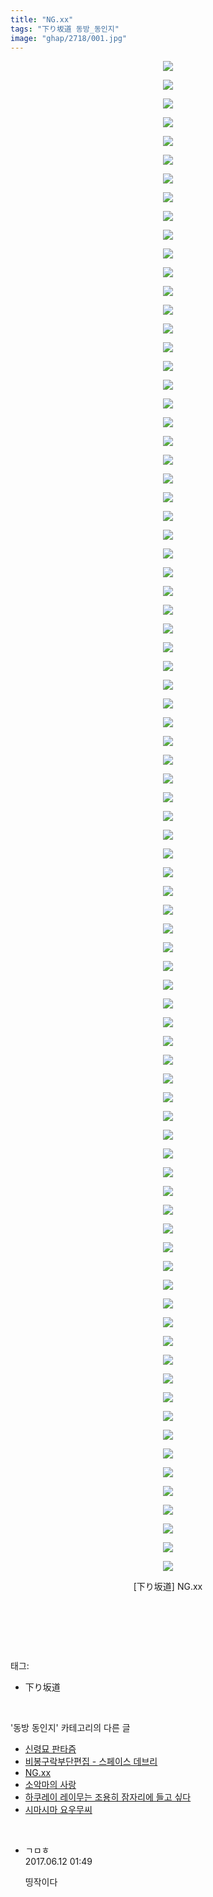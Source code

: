 ```yaml
---
title: "NG.xx"
tags: "下り坂道 동방_동인지"
image: "ghap/2718/001.jpg"
---
```

<div class="article">
<p style="text-align: center; clear: none; float: none;"><img src="{{ site.nasurl }}/ghap/2718/001.jpg"/></p>
<p style="text-align: center; clear: none; float: none;"><img src="{{ site.nasurl }}/ghap/2718/002.jpg"/></p>
<p style="text-align: center; clear: none; float: none;"><img src="{{ site.nasurl }}/ghap/2718/003.jpg"/></p>
<p style="text-align: center; clear: none; float: none;"><img src="{{ site.nasurl }}/ghap/2718/004.jpg"/></p>
<p style="text-align: center; clear: none; float: none;"><img src="{{ site.nasurl }}/ghap/2718/005.jpg"/></p>
<p style="text-align: center; clear: none; float: none;"><img src="{{ site.nasurl }}/ghap/2718/006.jpg"/></p>
<p style="text-align: center; clear: none; float: none;"><img src="{{ site.nasurl }}/ghap/2718/007.jpg"/></p>
<p style="text-align: center; clear: none; float: none;"><img src="{{ site.nasurl }}/ghap/2718/008.jpg"/></p>
<p style="text-align: center; clear: none; float: none;"><img src="{{ site.nasurl }}/ghap/2718/009.jpg"/></p>
<p style="text-align: center; clear: none; float: none;"><img src="{{ site.nasurl }}/ghap/2718/010.jpg"/></p>
<p style="text-align: center; clear: none; float: none;"><img src="{{ site.nasurl }}/ghap/2718/011.jpg"/></p>
<p style="text-align: center; clear: none; float: none;"><img src="{{ site.nasurl }}/ghap/2718/012.jpg"/></p>
<p style="text-align: center; clear: none; float: none;"><img src="{{ site.nasurl }}/ghap/2718/013.jpg"/></p>
<p style="text-align: center; clear: none; float: none;"><img src="{{ site.nasurl }}/ghap/2718/014.jpg"/></p>
<p style="text-align: center; clear: none; float: none;"><img src="{{ site.nasurl }}/ghap/2718/015.jpg"/></p>
<p style="text-align: center; clear: none; float: none;"><img src="{{ site.nasurl }}/ghap/2718/016.jpg"/></p>
<p style="text-align: center; clear: none; float: none;"><img src="{{ site.nasurl }}/ghap/2718/017.jpg"/></p>
<p style="text-align: center; clear: none; float: none;"><img src="{{ site.nasurl }}/ghap/2718/018.jpg"/></p>
<p style="text-align: center; clear: none; float: none;"><img src="{{ site.nasurl }}/ghap/2718/019.jpg"/></p>
<p style="text-align: center; clear: none; float: none;"><img src="{{ site.nasurl }}/ghap/2718/020.jpg"/></p>
<p style="text-align: center; clear: none; float: none;"><img src="{{ site.nasurl }}/ghap/2718/021.jpg"/></p>
<p style="text-align: center; clear: none; float: none;"><img src="{{ site.nasurl }}/ghap/2718/022.jpg"/></p>
<p style="text-align: center; clear: none; float: none;"><img src="{{ site.nasurl }}/ghap/2718/023.jpg"/></p>
<p style="text-align: center; clear: none; float: none;"><img src="{{ site.nasurl }}/ghap/2718/024.jpg"/></p>
<p style="text-align: center; clear: none; float: none;"><img src="{{ site.nasurl }}/ghap/2718/025.jpg"/></p>
<p style="text-align: center; clear: none; float: none;"><img src="{{ site.nasurl }}/ghap/2718/026.jpg"/></p>
<p style="text-align: center; clear: none; float: none;"><img src="{{ site.nasurl }}/ghap/2718/027.jpg"/></p>
<p style="text-align: center; clear: none; float: none;"><img src="{{ site.nasurl }}/ghap/2718/028.jpg"/></p>
<p style="text-align: center; clear: none; float: none;"><img src="{{ site.nasurl }}/ghap/2718/029.jpg"/></p>
<p style="text-align: center; clear: none; float: none;"><img src="{{ site.nasurl }}/ghap/2718/030.jpg"/></p>
<p style="text-align: center; clear: none; float: none;"><img src="{{ site.nasurl }}/ghap/2718/031.jpg"/></p>
<p style="text-align: center; clear: none; float: none;"><img src="{{ site.nasurl }}/ghap/2718/032.jpg"/></p>
<p style="text-align: center; clear: none; float: none;"><img src="{{ site.nasurl }}/ghap/2718/033.jpg"/></p>
<p style="text-align: center; clear: none; float: none;"><img src="{{ site.nasurl }}/ghap/2718/034.jpg"/></p>
<p style="text-align: center; clear: none; float: none;"><img src="{{ site.nasurl }}/ghap/2718/035.jpg"/></p>
<p style="text-align: center; clear: none; float: none;"><img src="{{ site.nasurl }}/ghap/2718/036.jpg"/></p>
<p style="text-align: center; clear: none; float: none;"><img src="{{ site.nasurl }}/ghap/2718/037.jpg"/></p>
<p style="text-align: center; clear: none; float: none;"><img src="{{ site.nasurl }}/ghap/2718/038.jpg"/></p>
<p style="text-align: center; clear: none; float: none;"><img src="{{ site.nasurl }}/ghap/2718/039.jpg"/></p>
<p style="text-align: center; clear: none; float: none;"><img src="{{ site.nasurl }}/ghap/2718/040.jpg"/></p>
<p style="text-align: center; clear: none; float: none;"><img src="{{ site.nasurl }}/ghap/2718/041.jpg"/></p>
<p style="text-align: center; clear: none; float: none;"><img src="{{ site.nasurl }}/ghap/2718/042.jpg"/></p>
<p style="text-align: center; clear: none; float: none;"><img src="{{ site.nasurl }}/ghap/2718/043.jpg"/></p>
<p style="text-align: center; clear: none; float: none;"><img src="{{ site.nasurl }}/ghap/2718/044.jpg"/></p>
<p style="text-align: center; clear: none; float: none;"><img src="{{ site.nasurl }}/ghap/2718/045.jpg"/></p>
<p style="text-align: center; clear: none; float: none;"><img src="{{ site.nasurl }}/ghap/2718/046.jpg"/></p>
<p style="text-align: center; clear: none; float: none;"><img src="{{ site.nasurl }}/ghap/2718/047.jpg"/></p>
<p style="text-align: center; clear: none; float: none;"><img src="{{ site.nasurl }}/ghap/2718/048.jpg"/></p>
<p style="text-align: center; clear: none; float: none;"><img src="{{ site.nasurl }}/ghap/2718/049.jpg"/></p>
<p style="text-align: center; clear: none; float: none;"><img src="{{ site.nasurl }}/ghap/2718/050.jpg"/></p>
<p style="text-align: center; clear: none; float: none;"><img src="{{ site.nasurl }}/ghap/2718/051.jpg"/></p>
<p style="text-align: center; clear: none; float: none;"><img src="{{ site.nasurl }}/ghap/2718/052.jpg"/></p>
<p style="text-align: center; clear: none; float: none;"><img src="{{ site.nasurl }}/ghap/2718/053.jpg"/></p>
<p style="text-align: center; clear: none; float: none;"><img src="{{ site.nasurl }}/ghap/2718/054.jpg"/></p>
<p style="text-align: center; clear: none; float: none;"><img src="{{ site.nasurl }}/ghap/2718/055.jpg"/></p>
<p style="text-align: center; clear: none; float: none;"><img src="{{ site.nasurl }}/ghap/2718/056.jpg"/></p>
<p style="text-align: center; clear: none; float: none;"><img src="{{ site.nasurl }}/ghap/2718/057.jpg"/></p>
<p style="text-align: center; clear: none; float: none;"><img src="{{ site.nasurl }}/ghap/2718/058.jpg"/></p>
<p style="text-align: center; clear: none; float: none;"><img src="{{ site.nasurl }}/ghap/2718/059.jpg"/></p>
<p style="text-align: center; clear: none; float: none;"><img src="{{ site.nasurl }}/ghap/2718/060.jpg"/></p>
<p style="text-align: center; clear: none; float: none;"><img src="{{ site.nasurl }}/ghap/2718/061.jpg"/></p>
<p style="text-align: center; clear: none; float: none;"><img src="{{ site.nasurl }}/ghap/2718/062.jpg"/></p>
<p style="text-align: center; clear: none; float: none;"><img src="{{ site.nasurl }}/ghap/2718/063.jpg"/></p>
<p style="text-align: center; clear: none; float: none;"><img src="{{ site.nasurl }}/ghap/2718/064.jpg"/></p>
<p style="text-align: center; clear: none; float: none;"><img src="{{ site.nasurl }}/ghap/2718/065.jpg"/></p>
<p style="text-align: center; clear: none; float: none;"><img src="{{ site.nasurl }}/ghap/2718/066.jpg"/></p>
<p style="text-align: center; clear: none; float: none;"><img src="{{ site.nasurl }}/ghap/2718/067.jpg"/></p>
<p style="text-align: center; clear: none; float: none;"><img src="{{ site.nasurl }}/ghap/2718/068.jpg"/></p>
<p style="text-align: center; clear: none; float: none;"><img src="{{ site.nasurl }}/ghap/2718/069.jpg"/></p>
<p style="text-align: center; clear: none; float: none;"><img src="{{ site.nasurl }}/ghap/2718/070.jpg"/></p>
<p style="text-align: center; clear: none; float: none;"><img src="{{ site.nasurl }}/ghap/2718/071.jpg"/></p>
<p style="text-align: center; clear: none; float: none;"><img src="{{ site.nasurl }}/ghap/2718/072.jpg"/></p>
<p style="text-align: center; clear: none; float: none;"><img src="{{ site.nasurl }}/ghap/2718/073.jpg"/></p>
<p style="text-align: center; clear: none; float: none;"><img src="{{ site.nasurl }}/ghap/2718/074.jpg"/></p>
<p style="text-align: center; clear: none; float: none;"><img src="{{ site.nasurl }}/ghap/2718/075.jpg"/></p>
<p style="text-align: center; clear: none; float: none;"><img src="{{ site.nasurl }}/ghap/2718/076.jpg"/></p>
<p style="text-align: center; clear: none; float: none;"><img src="{{ site.nasurl }}/ghap/2718/077.jpg"/></p>
<p style="text-align: center; clear: none; float: none;"><img src="{{ site.nasurl }}/ghap/2718/078.jpg"/></p>
<p style="text-align: center; clear: none; float: none;"><img src="{{ site.nasurl }}/ghap/2718/079.jpg"/></p>
<p style="text-align: center; clear: none; float: none;"><img src="{{ site.nasurl }}/ghap/2718/080.jpg"/></p>
<p style="text-align: center; clear: none; float: none;"><img src="{{ site.nasurl }}/ghap/2718/081.jpg"/></p>
<p style="text-align: center; clear: none; float: none;">[下り坂道] NG.xx</p>
<p style="text-align: center; clear: none; float: none;"><br/></p>
<p><br/></p>
</div><br/>
<div class="tagTrail">
<p>태그: </p>
<ul>
<li>下り坂道</li>
</ul>
</div><br/>
<div class="another">
<p>'동방 동인지' 카테고리의 다른 글</p>
<ul>
<li><a href="/2016-11-01-ghap_2720">신령묘 판타즘</a></li>
<li><a href="/2016-11-01-ghap_2719">비봉구락부단편집 - 스페이스 데브리</a></li>
<li><a href="/2016-11-01-ghap_2718">NG.xx</a></li>
<li><a href="/2016-11-01-ghap_2717">소악마의 사랑</a></li>
<li><a href="/2016-11-01-ghap_2716">하쿠레이 레이무는 조용히 잠자리에 들고 싶다</a></li>
<li><a href="/2016-11-01-ghap_2715">시마시마 요우무씨</a></li>
</ul>
</div><br/>
<div class="cb_module cb_fluid">
<div class="cb_wrt cb_profile">
<div class="comment">
<ul>
<li class="cb_thumb_off" id="comment15011332">
<div class="cb_comment_area">
<div class="cb_info_area">
<div class="cb_section">
<span class="cb_nick_name">ㄱㅁㅎ</span>
</div>
<div class="cb_section">
<span class="cb_date">2017.06.12 01:49 </span>
</div>
</div>
<div class="cb_dsc_comment">
<p class="cb_dsc">
											띵작이다
										</p>
</div>
</div></li>
</ul>
</div>
</div><!-- commentList close -->
</div><br/>
